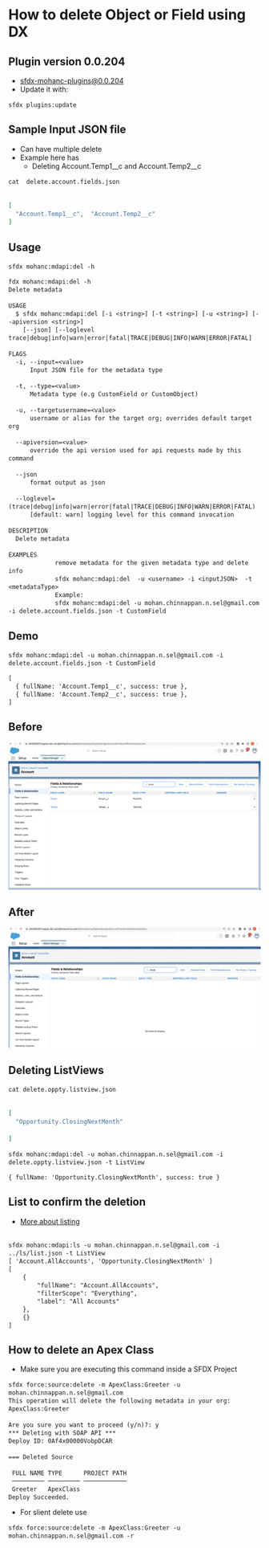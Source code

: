 #  How to delete Object or Field using DX

## Plugin version 0.0.204
-  sfdx-mohanc-plugins@0.0.204
- Update it with:
```
sfdx plugins:update
```

## Sample Input JSON file
- Can have multiple delete 
- Example here has 
	-  Deleting Account.Temp1__c and Account.Temp2__c

```
cat  delete.account.fields.json 
```
```json

[
  "Account.Temp1__c",  "Account.Temp2__c"
]

```
## Usage
```
sfdx mohanc:mdapi:del -h
```
```
fdx mohanc:mdapi:del -h
Delete metadata

USAGE
  $ sfdx mohanc:mdapi:del [-i <string>] [-t <string>] [-u <string>] [--apiversion <string>]
    [--json] [--loglevel trace|debug|info|warn|error|fatal|TRACE|DEBUG|INFO|WARN|ERROR|FATAL]

FLAGS
  -i, --input=<value>
      Input JSON file for the metadata type

  -t, --type=<value>
      Metadata type (e.g CustomField or CustomObject)

  -u, --targetusername=<value>
      username or alias for the target org; overrides default target org

  --apiversion=<value>
      override the api version used for api requests made by this command

  --json
      format output as json

  --loglevel=(trace|debug|info|warn|error|fatal|TRACE|DEBUG|INFO|WARN|ERROR|FATAL)
      [default: warn] logging level for this command invocation

DESCRIPTION
  Delete metadata

EXAMPLES
             remove metadata for the given metadata type and delete info 
             sfdx mohanc:mdapi:del  -u <username> -i <inputJSON>  -t <metadataType>
             Example:
             sfdx mohanc:mdapi:del -u mohan.chinnappan.n.sel@gmail.com -i delete.account.fields.json -t CustomField

```

## Demo
```
sfdx mohanc:mdapi:del -u mohan.chinnappan.n.sel@gmail.com -i delete.account.fields.json -t CustomField
```

```
[
  { fullName: 'Account.Temp1__c', success: true },
  { fullName: 'Account.Temp2__c', success: true },
]

```
## Before
![Before Delete](img/delete-field-before.png)

## After
![After Delete](img/delete-field-after.png)

<a name='listViewDel'></a>
## Deleting ListViews

```
cat delete.oppty.listview.json 
```

```json

[
  "Opportunity.ClosingNextMonth"

]

```

```
sfdx mohanc:mdapi:del -u mohan.chinnappan.n.sel@gmail.com -i delete.oppty.listview.json -t ListView 
```

```
{ fullName: 'Opportunity.ClosingNextMonth', success: true }

```
## List to confirm the deletion
- [More about listing](../ls/list.md)

```

sfdx mohanc:mdapi:ls -u mohan.chinnappan.n.sel@gmail.com -i  ../ls/list.json -t ListView
[ 'Account.AllAccounts', 'Opportunity.ClosingNextMonth' ]
[
    {
        "fullName": "Account.AllAccounts",
        "filterScope": "Everything",
        "label": "All Accounts"
    },
    {}
]

```
<a name='apexDelete'></a>
## How to delete an Apex Class
- Make sure you are executing this command inside a SFDX Project
```
sfdx force:source:delete -m ApexClass:Greeter -u mohan.chinnappan.n.sel@gmail.com
This operation will delete the following metadata in your org: 
ApexClass:Greeter

Are you sure you want to proceed (y/n)?: y
*** Deleting with SOAP API ***
Deploy ID: 0Af4x00000VobpDCAR

=== Deleted Source

 FULL NAME TYPE      PROJECT PATH 
 ───────── ───────── ──────────── 
 Greeter   ApexClass              
Deploy Succeeded.

```
- For slient delete use
```
sfdx force:source:delete -m ApexClass:Greeter -u mohan.chinnappan.n.sel@gmail.com -r

```


